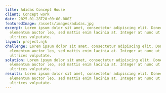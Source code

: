 ```yaml
---
title: Adidas Concept House
client: Concept work
date: 2025-01-28T20:00:00.000Z
featuredImage: /assets/images/adidas.jpg
excerpt: Lorem ipsum dolor sit amet, consectetur adipiscing elit. Donec
  elementum auctor leo, sed mattis enim lacinia at. Integer at nunc ut nunc
  ultrices vulputate.
layout: project.njk
challenge: Lorem ipsum dolor sit amet, consectetur adipiscing elit. Donec
  elementum auctor leo, sed mattis enim lacinia at. Integer at nunc ut nunc
  ultrices vulputate.
solution: Lorem ipsum dolor sit amet, consectetur adipiscing elit. Donec
  elementum auctor leo, sed mattis enim lacinia at. Integer at nunc ut nunc
  ultrices vulputate.
results: Lorem ipsum dolor sit amet, consectetur adipiscing elit. Donec
  elementum auctor leo, sed mattis enim lacinia at. Integer at nunc ut nunc
  ultrices vulputate.
---
```

